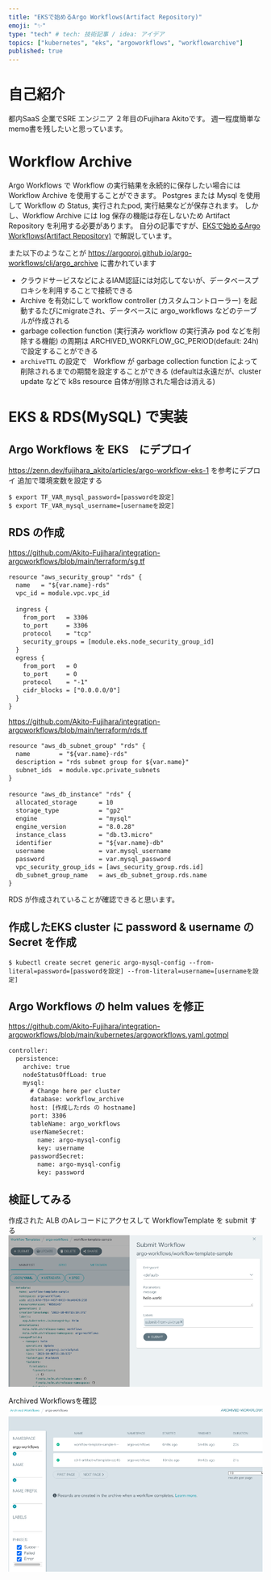 ```yaml
---
title: "EKSで始めるArgo Workflows(Artifact Repository)"
emoji: "✨"
type: "tech" # tech: 技術記事 / idea: アイデア
topics: ["kubernetes", "eks", "argoworkflows", "workflowarchive"]
published: true
---
```


# 自己紹介
都内SaaS 企業でSRE エンジニア ２年目のFujihara Akitoです。
週一程度簡単なmemo書を残したいと思っています。

# Workflow Archive
Argo Workflows で Workflow の実行結果を永続的に保存したい場合には Workflow Archive を使用することができます。
Postgres または Mysql を使用して Workflow の Status, 実行されたpod, 実行結果などが保存されます。
しかし、Workflow Archive には log 保存の機能は存在しないため Artifact Repository を利用する必要があります。
自分の記事ですが、[EKSで始めるArgo Workflows(Artifact Repository)](https://zenn.dev/fujihara_akito/articles/argo-workflow-eks-artifact-repository) で解説しています。

また以下のようなことが https://argoproj.github.io/argo-workflows/cli/argo_archive に書かれています
- クラウドサービスなどによるIAM認証には対応してないが、データベースプロキシを利用することで接続できる
- Archive を有効にして workflow controller (カスタムコントローラー) を起動するたびにmigrateされ、データベースに argo_workflows などのテーブルが作成される
- garbage collection function (実行済み workflow の実行済み pod などを削除する機能) の周期は ARCHIVED_WORKFLOW_GC_PERIOD(default: 24h) で設定することができる
- `archiveTTL` の設定で　Workflow が garbage collection function によって削除されるまでの期間を設定することができる (defaultは永遠だが、cluster update などで k8s resource 自体が削除された場合は消える)

# EKS & RDS(MySQL) で実装

## Argo Workflows を EKS　にデプロイ
https://zenn.dev/fujihara_akito/articles/argo-workflow-eks-1 を参考にデプロイ
追加で環境変数を設定する
```
$ export TF_VAR_mysql_password=[passwordを設定]
$ export TF_VAR_mysql_username=[usernameを設定]
```

## RDS の作成

https://github.com/Akito-Fujihara/integration-argoworkflows/blob/main/terraform/sg.tf
```
resource "aws_security_group" "rds" {
  name   = "${var.name}-rds"
  vpc_id = module.vpc.vpc_id

  ingress {
    from_port   = 3306
    to_port     = 3306
    protocol    = "tcp"
    security_groups = [module.eks.node_security_group_id]
  }
  egress {
    from_port   = 0
    to_port     = 0
    protocol    = "-1"
    cidr_blocks = ["0.0.0.0/0"]
  }
}
```

https://github.com/Akito-Fujihara/integration-argoworkflows/blob/main/terraform/rds.tf
```
resource "aws_db_subnet_group" "rds" {
  name        = "${var.name}-rds"
  description = "rds subnet group for ${var.name}"
  subnet_ids  = module.vpc.private_subnets
}

resource "aws_db_instance" "rds" {
  allocated_storage      = 10
  storage_type           = "gp2"
  engine                 = "mysql"
  engine_version         = "8.0.28"
  instance_class         = "db.t3.micro"
  identifier             = "${var.name}-db"
  username               = var.mysql_username
  password               = var.mysql_password
  vpc_security_group_ids = [aws_security_group.rds.id]
  db_subnet_group_name   = aws_db_subnet_group.rds.name
}
```
RDS が作成されていることが確認できると思います。

## 作成したEKS cluster に password & username の　Secret を作成
```
$ kubectl create secret generic argo-mysql-config --from-literal=password=[passwordを設定] --from-literal=username=[usernameを設定]
```

## Argo Workflows の helm values を修正

https://github.com/Akito-Fujihara/integration-argoworkflows/blob/main/kubernetes/argoworkflows.yaml.gotmpl
```
controller:
  persistence:
    archive: true
    nodeStatusOffLoad: true
    mysql:
      # Change here per cluster
      database: workflow_archive
      host: [作成したrds の hostname]
      port: 3306
      tableName: argo_workflows
      userNameSecret:
        name: argo-mysql-config
        key: username
      passwordSecret:
        name: argo-mysql-config
        key: password
```

## 検証してみる
作成された ALB のAレコードにアクセスして WorkflowTemplate を submit する
![](/images/argo-workflows/workflow-submit.png)

Archived Workflowsを確認
![](/images/argo-workflows/archived-workflows.png)
